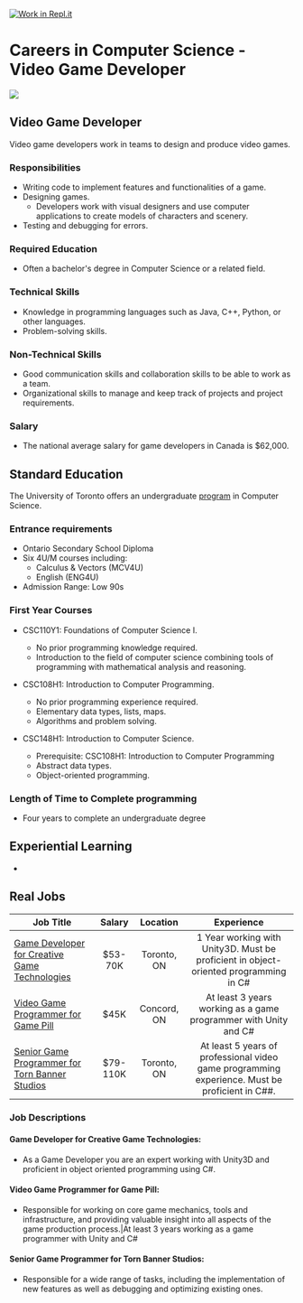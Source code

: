 [![Work in Repl.it](https://classroom.github.com/assets/work-in-replit-14baed9a392b3a25080506f3b7b6d57f295ec2978f6f33ec97e36a161684cbe9.svg)](https://classroom.github.com/online_ide?assignment_repo_id=4672403&assignment_repo_type=AssignmentRepo)
# Careers in Computer Science - Video Game Developer
![](https://cdn.stocksnap.io/img-thumbs/960w/coding-programming_U3W2SHOLWQ.jpg)

## Video Game Developer
Video game developers work in teams to design and produce video games.

### Responsibilities
* Writing code to implement features and functionalities of a game.
* Designing games.
  * Developers work with visual designers and use computer applications to create models of characters and scenery.
* Testing and debugging for errors.

### Required Education
* Often a bachelor's degree in Computer Science or a related field.

### Technical Skills
* Knowledge in programming languages such as Java, C++, Python, or other languages.
* Problem-solving skills.

### Non-Technical Skills
* Good communication skills and collaboration skills to be able to work as a team.
* Organizational skills to manage and keep track of projects and project requirements.

### Salary
* The national average salary for game developers in Canada is $62,000.

## Standard Education
The University of Toronto offers an undergraduate [program](https://future.utoronto.ca/undergraduate-programs/computer-science/) in Computer Science.

### Entrance requirements
* Ontario Secondary School Diploma
* Six 4U/M courses including:
  * Calculus & Vectors (MCV4U)
  * English (ENG4U)
* Admission Range: Low 90s

### First Year Courses
* CSC110Y1: Foundations of Computer Science I.
  * No prior programming knowledge required.
  * Introduction to the field of computer science combining tools of programming with mathematical analysis and reasoning. 

* CSC108H1: Introduction to Computer Programming.
  * No prior programming experience required. 
  * Elementary data types, lists, maps.  
  * Algorithms and problem solving.
* CSC148H1: Introduction to Computer Science.
  * Prerequisite: CSC108H1: Introduction to Computer Programming 
  * Abstract data types. 
  * Object-oriented programming.

### Length of Time to Complete programming
* Four years to complete an undergraduate degree

## Experiential Learning
* 

## Real Jobs
|Job Title|Salary|Location|Experience|
|---|:---:|:---:|:---:|
|[Game Developer for Creative Game Technologies](https://www.workopolis.com/jobsearch/find-jobs?ak=game+developer&l=Richmond+Hill%2C+ON&job=ob8UWSlSVqYsGHwOxcAvAnVWGf7L6sWwEShqBURcy_U3f9kD-GtwDw)|$53-70K|Toronto, ON|1 Year working with Unity3D. Must be proficient in object-oriented programming in C#|
|[Video Game Programmer for Game Pill](https://ca.indeed.com/jobs?q=Video%20Game%20Developer&l=Markham%2C%20ON&radius=50&vjk=df94e54cb3ddb9df)|$45K|Concord, ON|At least 3 years working as a game programmer with Unity and C#|
|[Senior Game Programmer for Torn Banner Studios](https://www.workopolis.com/jobsearch/find-jobs?ak=senior+game+developer&l=Richmond+Hill%2C+ON&job=hATbqswfzMC6hYqEaJyN1iRBsRtWwyzsTM6SmJeycTsT6Rciec7y-g)|$79-110K|Toronto, ON|At least 5 years of professional video game programming experience. Must be proficient in C##.|

### Job Descriptions
#### Game Developer for Creative Game Technologies: 
* As a Game Developer you are an expert working with Unity3D and proficient in object oriented programming using C#.
#### Video Game Programmer for Game Pill:
* Responsible for working on core game mechanics, tools and infrastructure, and providing valuable insight into all aspects of the game production process.|At least 3 years working as a game programmer with Unity and C#
#### Senior Game Programmer for Torn Banner Studios:
* Responsible for a wide range of tasks, including the implementation of new features as well as debugging and optimizing existing ones.